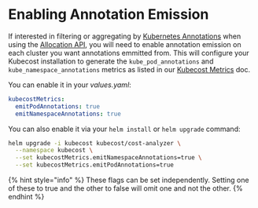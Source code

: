 # Enabling Annotation Emission

If interested in filtering or aggregating by [Kubernetes Annotations](https://kubernetes.io/docs/concepts/overview/working-with-objects/annotations/) when using the [Allocation API](/apis/monitoring-apis/api-allocation.md), you will need to enable annotation emission on each cluster you want annotations emmitted from. This will configure your Kubecost installation to generate the `kube_pod_annotations` and `kube_namespace_annotations` metrics as listed in our [Kubecost Metrics](/architecture/user-metrics.md) doc.

You can enable it in your _values.yaml_:

```yaml
kubecostMetrics:
  emitPodAnnotations: true
  emitNamespaceAnnotations: true
```

You can also enable it via your `helm install` or `helm upgrade` command:

```bash
helm upgrade -i kubecost kubecost/cost-analyzer \
  --namespace kubecost \
  --set kubecostMetrics.emitNamespaceAnnotations=true \
  --set kubecostMetrics.emitPodAnnotations=true
```

{% hint style="info" %}
These flags can be set independently. Setting one of these to true and the other to false will omit one and not the other.
{% endhint %}
